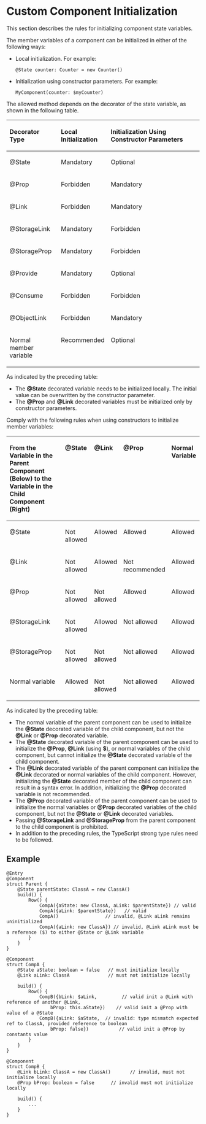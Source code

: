 # Custom Component Initialization<a name="EN-US_TOPIC_0000001110948904"></a>

This section describes the rules for initializing component state variables.

The member variables of a component can be initialized in either of the following ways:

-   Local initialization. For example:

    ```
    @State counter: Counter = new Counter()
    ```

-   Initialization using constructor parameters. For example:

    ```
    MyComponent(counter: $myCounter)
    ```


The allowed method depends on the decorator of the state variable, as shown in the following table.

<a name="table1130mcpsimp"></a>
<table><thead align="left"><tr id="row1136mcpsimp"><th class="cellrowborder" valign="top" width="27%" id="mcps1.1.4.1.1"><p id="p1138mcpsimp"><a name="p1138mcpsimp"></a><a name="p1138mcpsimp"></a>Decorator Type</p>
</th>
<th class="cellrowborder" valign="top" width="20%" id="mcps1.1.4.1.2"><p id="p1140mcpsimp"><a name="p1140mcpsimp"></a><a name="p1140mcpsimp"></a>Local Initialization</p>
</th>
<th class="cellrowborder" valign="top" width="53%" id="mcps1.1.4.1.3"><p id="p1142mcpsimp"><a name="p1142mcpsimp"></a><a name="p1142mcpsimp"></a>Initialization Using Constructor Parameters</p>
</th>
</tr>
</thead>
<tbody><tr id="row1143mcpsimp"><td class="cellrowborder" valign="top" width="27%" headers="mcps1.1.4.1.1 "><p id="p1145mcpsimp"><a name="p1145mcpsimp"></a><a name="p1145mcpsimp"></a>@State</p>
</td>
<td class="cellrowborder" valign="top" width="20%" headers="mcps1.1.4.1.2 "><p id="p1147mcpsimp"><a name="p1147mcpsimp"></a><a name="p1147mcpsimp"></a>Mandatory</p>
</td>
<td class="cellrowborder" valign="top" width="53%" headers="mcps1.1.4.1.3 "><p id="p1149mcpsimp"><a name="p1149mcpsimp"></a><a name="p1149mcpsimp"></a>Optional</p>
</td>
</tr>
<tr id="row1150mcpsimp"><td class="cellrowborder" valign="top" width="27%" headers="mcps1.1.4.1.1 "><p id="p1152mcpsimp"><a name="p1152mcpsimp"></a><a name="p1152mcpsimp"></a>@Prop</p>
</td>
<td class="cellrowborder" valign="top" width="20%" headers="mcps1.1.4.1.2 "><p id="p1154mcpsimp"><a name="p1154mcpsimp"></a><a name="p1154mcpsimp"></a>Forbidden</p>
</td>
<td class="cellrowborder" valign="top" width="53%" headers="mcps1.1.4.1.3 "><p id="p1156mcpsimp"><a name="p1156mcpsimp"></a><a name="p1156mcpsimp"></a>Mandatory</p>
</td>
</tr>
<tr id="row1157mcpsimp"><td class="cellrowborder" valign="top" width="27%" headers="mcps1.1.4.1.1 "><p id="p1159mcpsimp"><a name="p1159mcpsimp"></a><a name="p1159mcpsimp"></a>@Link</p>
</td>
<td class="cellrowborder" valign="top" width="20%" headers="mcps1.1.4.1.2 "><p id="p1161mcpsimp"><a name="p1161mcpsimp"></a><a name="p1161mcpsimp"></a>Forbidden</p>
</td>
<td class="cellrowborder" valign="top" width="53%" headers="mcps1.1.4.1.3 "><p id="p1163mcpsimp"><a name="p1163mcpsimp"></a><a name="p1163mcpsimp"></a>Mandatory</p>
</td>
</tr>
<tr id="row1368143713213"><td class="cellrowborder" valign="top" width="27%" headers="mcps1.1.4.1.1 "><p id="p668183713214"><a name="p668183713214"></a><a name="p668183713214"></a>@StorageLink</p>
</td>
<td class="cellrowborder" valign="top" width="20%" headers="mcps1.1.4.1.2 "><p id="p13685378329"><a name="p13685378329"></a><a name="p13685378329"></a>Mandatory</p>
</td>
<td class="cellrowborder" valign="top" width="53%" headers="mcps1.1.4.1.3 "><p id="p4681437173219"><a name="p4681437173219"></a><a name="p4681437173219"></a>Forbidden</p>
</td>
</tr>
<tr id="row147015402328"><td class="cellrowborder" valign="top" width="27%" headers="mcps1.1.4.1.1 "><p id="p8471134011327"><a name="p8471134011327"></a><a name="p8471134011327"></a>@StorageProp</p>
</td>
<td class="cellrowborder" valign="top" width="20%" headers="mcps1.1.4.1.2 "><p id="p164711040143213"><a name="p164711040143213"></a><a name="p164711040143213"></a>Mandatory</p>
</td>
<td class="cellrowborder" valign="top" width="53%" headers="mcps1.1.4.1.3 "><p id="p11471740133216"><a name="p11471740133216"></a><a name="p11471740133216"></a>Forbidden</p>
</td>
</tr>
<tr id="row134917432323"><td class="cellrowborder" valign="top" width="27%" headers="mcps1.1.4.1.1 "><p id="p8349843183215"><a name="p8349843183215"></a><a name="p8349843183215"></a>@Provide</p>
</td>
<td class="cellrowborder" valign="top" width="20%" headers="mcps1.1.4.1.2 "><p id="p4349114315324"><a name="p4349114315324"></a><a name="p4349114315324"></a>Mandatory</p>
</td>
<td class="cellrowborder" valign="top" width="53%" headers="mcps1.1.4.1.3 "><p id="p19349743143218"><a name="p19349743143218"></a><a name="p19349743143218"></a>Optional</p>
</td>
</tr>
<tr id="row121451446173219"><td class="cellrowborder" valign="top" width="27%" headers="mcps1.1.4.1.1 "><p id="p141451046113211"><a name="p141451046113211"></a><a name="p141451046113211"></a>@Consume</p>
</td>
<td class="cellrowborder" valign="top" width="20%" headers="mcps1.1.4.1.2 "><p id="p1514564683212"><a name="p1514564683212"></a><a name="p1514564683212"></a>Forbidden</p>
</td>
<td class="cellrowborder" valign="top" width="53%" headers="mcps1.1.4.1.3 "><p id="p1145346183214"><a name="p1145346183214"></a><a name="p1145346183214"></a>Forbidden</p>
</td>
</tr>
<tr id="row1489554183914"><td class="cellrowborder" valign="top" width="27%" headers="mcps1.1.4.1.1 "><p id="p1789513415395"><a name="p1789513415395"></a><a name="p1789513415395"></a>@ObjectLink</p>
</td>
<td class="cellrowborder" valign="top" width="20%" headers="mcps1.1.4.1.2 "><p id="p489594133916"><a name="p489594133916"></a><a name="p489594133916"></a>Forbidden</p>
</td>
<td class="cellrowborder" valign="top" width="53%" headers="mcps1.1.4.1.3 "><p id="p1389504123918"><a name="p1389504123918"></a><a name="p1389504123918"></a>Mandatory</p>
</td>
</tr>
<tr id="row1164mcpsimp"><td class="cellrowborder" valign="top" width="27%" headers="mcps1.1.4.1.1 "><p id="p1166mcpsimp"><a name="p1166mcpsimp"></a><a name="p1166mcpsimp"></a>Normal member variable</p>
</td>
<td class="cellrowborder" valign="top" width="20%" headers="mcps1.1.4.1.2 "><p id="p1168mcpsimp"><a name="p1168mcpsimp"></a><a name="p1168mcpsimp"></a>Recommended</p>
</td>
<td class="cellrowborder" valign="top" width="53%" headers="mcps1.1.4.1.3 "><p id="p1170mcpsimp"><a name="p1170mcpsimp"></a><a name="p1170mcpsimp"></a>Optional</p>
</td>
</tr>
</tbody>
</table>

As indicated by the preceding table:

-   The  **@State**  decorated variable needs to be initialized locally. The initial value can be overwritten by the constructor parameter.
-   The  **@Prop**  and  **@Link**  decorated variables must be initialized only by constructor parameters.

Comply with the following rules when using constructors to initialize member variables:

<a name="table1176mcpsimp"></a>
<table><thead align="left"><tr id="row1184mcpsimp"><th class="cellrowborder" valign="top" width="47.47474747474748%" id="mcps1.1.6.1.1"><p id="p1186mcpsimp"><a name="p1186mcpsimp"></a><a name="p1186mcpsimp"></a>From the Variable in the Parent Component (Below) to the Variable in the Child Component (Right)</p>
</th>
<th class="cellrowborder" valign="top" width="11.111111111111112%" id="mcps1.1.6.1.2"><p id="p1188mcpsimp"><a name="p1188mcpsimp"></a><a name="p1188mcpsimp"></a>@State</p>
</th>
<th class="cellrowborder" valign="top" width="12.121212121212123%" id="mcps1.1.6.1.3"><p id="p1190mcpsimp"><a name="p1190mcpsimp"></a><a name="p1190mcpsimp"></a>@Link</p>
</th>
<th class="cellrowborder" valign="top" width="12.121212121212123%" id="mcps1.1.6.1.4"><p id="p1192mcpsimp"><a name="p1192mcpsimp"></a><a name="p1192mcpsimp"></a>@Prop</p>
</th>
<th class="cellrowborder" valign="top" width="17.17171717171717%" id="mcps1.1.6.1.5"><p id="p1194mcpsimp"><a name="p1194mcpsimp"></a><a name="p1194mcpsimp"></a>Normal Variable</p>
</th>
</tr>
</thead>
<tbody><tr id="row1195mcpsimp"><td class="cellrowborder" valign="top" width="47.47474747474748%" headers="mcps1.1.6.1.1 "><p id="p1197mcpsimp"><a name="p1197mcpsimp"></a><a name="p1197mcpsimp"></a>@State</p>
</td>
<td class="cellrowborder" valign="top" width="11.111111111111112%" headers="mcps1.1.6.1.2 "><p id="p1199mcpsimp"><a name="p1199mcpsimp"></a><a name="p1199mcpsimp"></a>Not allowed</p>
</td>
<td class="cellrowborder" valign="top" width="12.121212121212123%" headers="mcps1.1.6.1.3 "><p id="p1201mcpsimp"><a name="p1201mcpsimp"></a><a name="p1201mcpsimp"></a>Allowed</p>
</td>
<td class="cellrowborder" valign="top" width="12.121212121212123%" headers="mcps1.1.6.1.4 "><p id="p1203mcpsimp"><a name="p1203mcpsimp"></a><a name="p1203mcpsimp"></a>Allowed</p>
</td>
<td class="cellrowborder" valign="top" width="17.17171717171717%" headers="mcps1.1.6.1.5 "><p id="p1205mcpsimp"><a name="p1205mcpsimp"></a><a name="p1205mcpsimp"></a>Allowed</p>
</td>
</tr>
<tr id="row1206mcpsimp"><td class="cellrowborder" valign="top" width="47.47474747474748%" headers="mcps1.1.6.1.1 "><p id="p1208mcpsimp"><a name="p1208mcpsimp"></a><a name="p1208mcpsimp"></a>@Link</p>
</td>
<td class="cellrowborder" valign="top" width="11.111111111111112%" headers="mcps1.1.6.1.2 "><p id="p1210mcpsimp"><a name="p1210mcpsimp"></a><a name="p1210mcpsimp"></a>Not allowed</p>
</td>
<td class="cellrowborder" valign="top" width="12.121212121212123%" headers="mcps1.1.6.1.3 "><p id="p1212mcpsimp"><a name="p1212mcpsimp"></a><a name="p1212mcpsimp"></a>Allowed</p>
</td>
<td class="cellrowborder" valign="top" width="12.121212121212123%" headers="mcps1.1.6.1.4 "><p id="p1214mcpsimp"><a name="p1214mcpsimp"></a><a name="p1214mcpsimp"></a>Not recommended</p>
</td>
<td class="cellrowborder" valign="top" width="17.17171717171717%" headers="mcps1.1.6.1.5 "><p id="p1216mcpsimp"><a name="p1216mcpsimp"></a><a name="p1216mcpsimp"></a>Allowed</p>
</td>
</tr>
<tr id="row1217mcpsimp"><td class="cellrowborder" valign="top" width="47.47474747474748%" headers="mcps1.1.6.1.1 "><p id="p1219mcpsimp"><a name="p1219mcpsimp"></a><a name="p1219mcpsimp"></a>@Prop</p>
</td>
<td class="cellrowborder" valign="top" width="11.111111111111112%" headers="mcps1.1.6.1.2 "><p id="p1221mcpsimp"><a name="p1221mcpsimp"></a><a name="p1221mcpsimp"></a>Not allowed</p>
</td>
<td class="cellrowborder" valign="top" width="12.121212121212123%" headers="mcps1.1.6.1.3 "><p id="p1223mcpsimp"><a name="p1223mcpsimp"></a><a name="p1223mcpsimp"></a>Not allowed</p>
</td>
<td class="cellrowborder" valign="top" width="12.121212121212123%" headers="mcps1.1.6.1.4 "><p id="p1225mcpsimp"><a name="p1225mcpsimp"></a><a name="p1225mcpsimp"></a>Allowed</p>
</td>
<td class="cellrowborder" valign="top" width="17.17171717171717%" headers="mcps1.1.6.1.5 "><p id="p1227mcpsimp"><a name="p1227mcpsimp"></a><a name="p1227mcpsimp"></a>Allowed</p>
</td>
</tr>
<tr id="row240501152412"><td class="cellrowborder" valign="top" width="47.47474747474748%" headers="mcps1.1.6.1.1 "><p id="p54063122418"><a name="p54063122418"></a><a name="p54063122418"></a>@StorageLink</p>
</td>
<td class="cellrowborder" valign="top" width="11.111111111111112%" headers="mcps1.1.6.1.2 "><p id="p8406161132415"><a name="p8406161132415"></a><a name="p8406161132415"></a>Not allowed</p>
</td>
<td class="cellrowborder" valign="top" width="12.121212121212123%" headers="mcps1.1.6.1.3 "><p id="p440651122418"><a name="p440651122418"></a><a name="p440651122418"></a>Allowed</p>
</td>
<td class="cellrowborder" valign="top" width="12.121212121212123%" headers="mcps1.1.6.1.4 "><p id="p13406111162416"><a name="p13406111162416"></a><a name="p13406111162416"></a>Not allowed</p>
</td>
<td class="cellrowborder" valign="top" width="17.17171717171717%" headers="mcps1.1.6.1.5 "><p id="p124067118242"><a name="p124067118242"></a><a name="p124067118242"></a>Allowed</p>
</td>
</tr>
<tr id="row88861156245"><td class="cellrowborder" valign="top" width="47.47474747474748%" headers="mcps1.1.6.1.1 "><p id="p98861853246"><a name="p98861853246"></a><a name="p98861853246"></a>@StorageProp</p>
</td>
<td class="cellrowborder" valign="top" width="11.111111111111112%" headers="mcps1.1.6.1.2 "><p id="p588635122419"><a name="p588635122419"></a><a name="p588635122419"></a>Not allowed</p>
</td>
<td class="cellrowborder" valign="top" width="12.121212121212123%" headers="mcps1.1.6.1.3 "><p id="p18886353244"><a name="p18886353244"></a><a name="p18886353244"></a>Not allowed</p>
</td>
<td class="cellrowborder" valign="top" width="12.121212121212123%" headers="mcps1.1.6.1.4 "><p id="p15887557248"><a name="p15887557248"></a><a name="p15887557248"></a>Not allowed</p>
</td>
<td class="cellrowborder" valign="top" width="17.17171717171717%" headers="mcps1.1.6.1.5 "><p id="p5887185182418"><a name="p5887185182418"></a><a name="p5887185182418"></a>Allowed</p>
</td>
</tr>
<tr id="row1228mcpsimp"><td class="cellrowborder" valign="top" width="47.47474747474748%" headers="mcps1.1.6.1.1 "><p id="p1230mcpsimp"><a name="p1230mcpsimp"></a><a name="p1230mcpsimp"></a>Normal variable</p>
</td>
<td class="cellrowborder" valign="top" width="11.111111111111112%" headers="mcps1.1.6.1.2 "><p id="p1232mcpsimp"><a name="p1232mcpsimp"></a><a name="p1232mcpsimp"></a>Allowed</p>
</td>
<td class="cellrowborder" valign="top" width="12.121212121212123%" headers="mcps1.1.6.1.3 "><p id="p1234mcpsimp"><a name="p1234mcpsimp"></a><a name="p1234mcpsimp"></a>Not allowed</p>
</td>
<td class="cellrowborder" valign="top" width="12.121212121212123%" headers="mcps1.1.6.1.4 "><p id="p1236mcpsimp"><a name="p1236mcpsimp"></a><a name="p1236mcpsimp"></a>Not allowed</p>
</td>
<td class="cellrowborder" valign="top" width="17.17171717171717%" headers="mcps1.1.6.1.5 "><p id="p1238mcpsimp"><a name="p1238mcpsimp"></a><a name="p1238mcpsimp"></a>Allowed</p>
</td>
</tr>
</tbody>
</table>

As indicated by the preceding table:

-   The normal variable of the parent component can be used to initialize the  **@State**  decorated variable of the child component, but not the  **@Link**  or  **@Prop**  decorated variable.
-   The  **@State**  decorated variable of the parent component can be used to initialize the  **@Prop**,  **@Link**  \(using  **$**\), or normal variables of the child component, but cannot initialize the  **@State**  decorated variable of the child component.
-   The  **@Link**  decorated variable of the parent component can initialize the  **@Link**  decorated or normal variables of the child component. However, initializing the  **@State**  decorated member of the child component can result in a syntax error. In addition, initializing the  **@Prop**  decorated variable is not recommended.
-   The  **@Prop**  decorated variable of the parent component can be used to initialize the normal variables or  **@Prop**  decorated variables of the child component, but not the  **@State**  or  **@Link**  decorated variables.
-   Passing  **@StorageLink**  and  **@StorageProp**  from the parent component to the child component is prohibited.
-   In addition to the preceding rules, the TypeScript strong type rules need to be followed.

## Example<a name="section1184926392"></a>

```
@Entry
@Component
struct Parent {
    @State parentState: ClassA = new ClassA()
    build() {
        Row() {
            CompA({aState: new ClassA, aLink: $parentState}) // valid
            CompA({aLink: $parentState})   // valid
            CompA()                 // invalid, @Link aLink remains uninitialized
            CompA({aLink: new ClassA}) // invalid, @Link aLink must be a reference ($) to either @State or @Link variable
        }
    }
}

@Component
struct CompA {
    @State aState: boolean = false   // must initialize locally
    @Link aLink: ClassA              // must not initialize locally

    build() {
        Row() {
            CompB({bLink: $aLink,         // valid init a @Link with reference of another @Link,
                bProp: this.aState})    // valid init a @Prop with value of a @State
            CompB({aLink: $aState,  // invalid: type mismatch expected ref to ClassA, provided reference to boolean
                bProp: false})           // valid init a @Prop by constants value
        }
    }
}

@Component
struct CompB {
    @Link bLink: ClassA = new ClassA()       // invalid, must not initialize locally
    @Prop bProp: boolean = false      // invalid must not initialize locally

    build() {
        ...
    }
}
```

